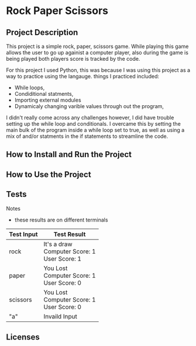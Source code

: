 # Rock Paper Scissors

## Project Description

This project is a simple rock, paper, scissors game. While playing this game allows the user to go up againist a computer player, also during the game is being played both players score is tracked by the code.

For this project I used Python, this was because I was using this project as a way to practice using the langauge. things I practiced included:

* While loops,
* Condiditional statments,
* Importing external modules
* Dynamicaly changing varible values through out the program,

I didn't really come across any challenges however, I did have trouble setting up the while loop and conditionals. I overcame this by setting the main bulk of the program inside a while loop set to true, as well as using a mix of and/or statments in the if statements to streamline the code.

## How to Install and Run the Project



## How to Use the Project



## Tests

Notes

* these results are on different terminals

| Test Input | Test Result |
| -------- | -------- |
| rock | It's a draw <br> Computer Score: 1 <br >User Score: 1|
| paper| You Lost <br> Computer Score: 1 <br> User Score: 0 |
|scissors| You Lost <br> Computer Score: 1 <br> User Score: 0  |
|"a"|Invaild Input|
## Licenses


